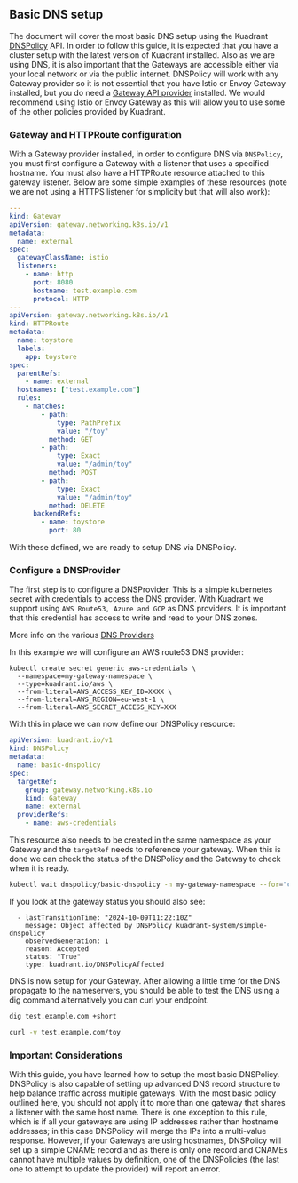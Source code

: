 ## Basic DNS setup

The document will cover the most basic DNS setup using the Kuadrant [DNSPolicy](https://docs.kuadrant.io/1.2.x/kuadrant-operator/doc/reference/dnspolicy/) API. In order to follow this guide, it is expected that you have a cluster setup with the latest version of Kuadrant installed. Also as we are using DNS, it is also important that the Gateways are accessible either via your local network or via the public internet. DNSPolicy will work with any Gateway provider so it is not essential that you have Istio or Envoy Gateway installed, but you do need a [Gateway API provider](https://gateway-api.sigs.k8s.io/implementations/) installed. We would recommend using Istio or Envoy Gateway as this will allow you to use some of the other policies provided by Kuadrant.


### Gateway and HTTPRoute configuration

With a Gateway provider installed, in order to configure DNS via `DNSPolicy`, you must first configure a Gateway with a listener that uses a specified hostname. You must also have a HTTPRoute resource attached to this gateway listener. Below are some simple examples of these resources (note we are not using a HTTPS listener for simplicity but that will also work):

```yaml
---
kind: Gateway
apiVersion: gateway.networking.k8s.io/v1
metadata:
  name: external
spec:
  gatewayClassName: istio
  listeners:
    - name: http
      port: 8080
      hostname: test.example.com
      protocol: HTTP
---
apiVersion: gateway.networking.k8s.io/v1
kind: HTTPRoute
metadata:
  name: toystore
  labels:
    app: toystore
spec:
  parentRefs:
    - name: external
  hostnames: ["test.example.com"]
  rules:
    - matches:
        - path:
            type: PathPrefix
            value: "/toy"
          method: GET
        - path:
            type: Exact
            value: "/admin/toy"
          method: POST
        - path:
            type: Exact
            value: "/admin/toy"
          method: DELETE
      backendRefs:
        - name: toystore
          port: 80
```      
With these defined, we are ready to setup DNS via DNSPolicy.

### Configure a DNSProvider

The first step is to configure a DNSProvider. This is a simple kubernetes secret with credentials to access the DNS provider. With Kuadrant we support using `AWS Route53, Azure and GCP` as DNS providers. It is important that this credential has access to write and read to your DNS zones.

More info on the various [DNS Providers](https://github.com/Kuadrant/dns-operator/blob/main/docs/provider.md)

In this example we will configure an AWS route53 DNS provider:

```
kubectl create secret generic aws-credentials \
  --namespace=my-gateway-namespace \
  --type=kuadrant.io/aws \
  --from-literal=AWS_ACCESS_KEY_ID=XXXX \
  --from-literal=AWS_REGION=eu-west-1 \
  --from-literal=AWS_SECRET_ACCESS_KEY=XXX

```

With this in place we can now define our DNSPolicy resource:

```yaml
apiVersion: kuadrant.io/v1
kind: DNSPolicy
metadata:
  name: basic-dnspolicy
spec:
  targetRef:
    group: gateway.networking.k8s.io
    kind: Gateway
    name: external
  providerRefs:
    - name: aws-credentials
```

This resource also needs to be created in the same namespace as your Gateway and the `targetRef` needs to reference your gateway. When this is done we can check the status of the DNSPolicy and the Gateway to check when it is ready.

```sh
kubectl wait dnspolicy/basic-dnspolicy -n my-gateway-namespace --for="condition=Ready=true" --timeout=300s

```

If you look at the gateway status you should also see:

```
  - lastTransitionTime: "2024-10-09T11:22:10Z"
    message: Object affected by DNSPolicy kuadrant-system/simple-dnspolicy
    observedGeneration: 1
    reason: Accepted
    status: "True"
    type: kuadrant.io/DNSPolicyAffected
``` 

DNS is now setup for your Gateway. After allowing a little time for the DNS propagate to the nameservers, you should be able to test the DNS using a dig command alternatively you can curl your endpoint.

```sh
dig test.example.com +short

curl -v test.example.com/toy

```

### Important Considerations

With this guide, you have learned how to setup the most basic DNSPolicy. DNSPolicy is also capable of setting up advanced DNS record structure to help balance traffic across multiple gateways. With the most basic policy outlined here, you should not apply it to more than one gateway that shares a listener with the same host name. There is one exception to this rule, which is if all your gateways are using IP addresses rather than hostname addresses; in this case DNSPolicy will merge the IPs into a multi-value response. However, if your Gateways are using hostnames, DNSPolicy will set up a simple CNAME record and as there is only one record and CNAMEs cannot have multiple values by definition, one of the DNSPolicies (the last one to attempt to update the provider) will report an error. 

